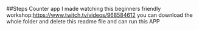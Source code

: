 ##Steps Counter app
I made watching this beginners friendly workshop:https://www.twitch.tv/videos/968584612
you can download the whole folder and delete this readme file and can run this APP 

